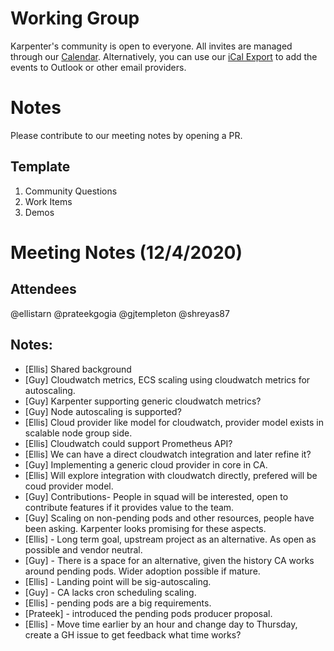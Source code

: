 # Working Group
Karpenter's community is open to everyone. All invites are managed through our [Calendar](https://calendar.google.com/calendar/u/0?cid=N3FmZGVvZjVoZWJkZjZpMnJrMmplZzVqYmtAZ3JvdXAuY2FsZW5kYXIuZ29vZ2xlLmNvbQ). Alternatively, you can use our [iCal Export](https://calendar.google.com/calendar/ical/7qfdeof5hebdf6i2rk2jeg5jbk%40group.calendar.google.com/public/basic.ics) to add the events to Outlook or other email providers.


# Notes
Please contribute to our meeting notes by opening a PR.

## Template
1. Community Questions
2. Work Items
3. Demos

# Meeting Notes (12/4/2020)

## Attendees
@ellistarn
@prateekgogia
@gjtempleton
@shreyas87

## Notes:
-  [Ellis] Shared background
-  [Guy] Cloudwatch metrics, ECS scaling using cloudwatch metrics for autoscaling.
-  [Guy] Karpenter supporting generic cloudwatch metrics?
-  [Guy] Node autoscaling is supported?
-  [Ellis] Cloud provider like model for cloudwatch, provider model exists in scalable node group side.
-  [Ellis] Cloudwatch could support Prometheus API?
-  [Ellis] We can have a direct cloudwatch integration and later refine it?
-  [Guy] Implementing a generic cloud provider in core in CA.
-  [Ellis]  Will explore integration with cloudwatch directly, prefered will be coud provider model.
-  [Guy] Contributions- People in squad will be interested, open to contribute features if it provides value to the team.
-  [Guy] Scaling on non-pending pods and other resources, people have been asking. Karpenter looks promising for these aspects.
-  [Ellis] - Long term goal, upstream project as an alternative. As open as possible and vendor neutral.
-  [Guy] - There is a space for an alternative, given the history CA works around pending pods. Wider adoption possible if mature.
-  [Ellis] - Landing point will be sig-autoscaling.
-  [Guy] - CA lacks cron scheduling scaling.
-  [Ellis] - pending pods are a big requirements.
-  [Prateek] - introduced the pending pods producer proposal.
-  [Ellis] - Move time earlier by an hour and change day to Thursday, create a GH issue to get feedback what time works?